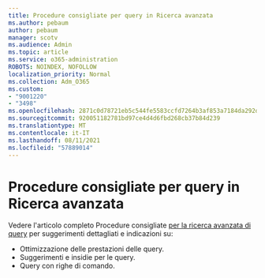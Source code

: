 ```yaml
---
title: Procedure consigliate per query in Ricerca avanzata
ms.author: pebaum
author: pebaum
manager: scotv
ms.audience: Admin
ms.topic: article
ms.service: o365-administration
ROBOTS: NOINDEX, NOFOLLOW
localization_priority: Normal
ms.collection: Adm_O365
ms.custom:
- "9001220"
- "3498"
ms.openlocfilehash: 2871c0d78721eb5c544fe5583ccfd7264b3af853a7184da292dff47289700d8e
ms.sourcegitcommit: 920051182781bd97ce4d4d6fbd268cb37b84d239
ms.translationtype: MT
ms.contentlocale: it-IT
ms.lasthandoff: 08/11/2021
ms.locfileid: "57889014"
---
```

# <a name="advanced-hunting-query-best-practices"></a>Procedure consigliate per query in Ricerca avanzata

Vedere l'articolo completo Procedure consigliate [per la ricerca avanzata di query](https://docs.microsoft.com/windows/security/threat-protection/microsoft-defender-atp/advanced-hunting-best-practices#optimize-query-performance) per suggerimenti dettagliati e indicazioni su:
- Ottimizzazione delle prestazioni delle query.
- Suggerimenti e insidie per le query.
- Query con righe di comando.


